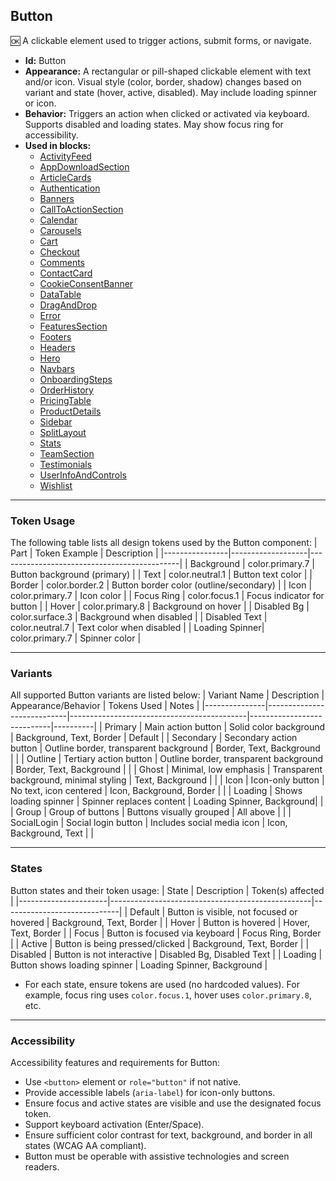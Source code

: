 ## Button
🆗 A clickable element used to trigger actions, submit forms, or navigate.
- **Id:** Button
- **Appearance:** A rectangular or pill-shaped clickable element with text and/or icon. Visual style (color, border, shadow) changes based on variant and state (hover, active, disabled). May include loading spinner or icon.
- **Behavior:** Triggers an action when clicked or activated via keyboard. Supports disabled and loading states. May show focus ring for accessibility.
- **Used in blocks:**
  - [ActivityFeed](../blocks/ActivityFeed.md)
  - [AppDownloadSection](../blocks/AppDownloadSection.md)
  - [ArticleCards](../blocks/ArticleCards.md)
  - [Authentication](../blocks/Authentication.md)
  - [Banners](../blocks/Banners.md)
  - [CallToActionSection](../blocks/CallToActionSection.md)
  - [Calendar](../blocks/Calendar.md)
  - [Carousels](../blocks/Carousels.md)
  - [Cart](../blocks/Cart.md)
  - [Checkout](../blocks/Checkout.md)
  - [Comments](../blocks/Comments.md)
  - [ContactCard](../blocks/ContactCard.md)
  - [CookieConsentBanner](../blocks/CookieConsentBanner.md)
  - [DataTable](../blocks/DataTable.md)
  - [DragAndDrop](../blocks/DragAndDrop.md)
  - [Error](../blocks/Error.md)
  - [FeaturesSection](../blocks/FeaturesSection.md)
  - [Footers](../blocks/Footers.md)
  - [Headers](../blocks/Headers.md)
  - [Hero](../blocks/Hero.md)
  - [Navbars](../blocks/Navbars.md)
  - [OnboardingSteps](../blocks/OnboardingSteps.md)
  - [OrderHistory](../blocks/OrderHistory.md)
  - [PricingTable](../blocks/PricingTable.md)
  - [ProductDetails](../blocks/ProductDetails.md)
  - [Sidebar](../blocks/Sidebar.md)
  - [SplitLayout](../blocks/SplitLayout.md)
  - [Stats](../blocks/Stats.md)
  - [TeamSection](../blocks/TeamSection.md)
  - [Testimonials](../blocks/Testimonials.md)
  - [UserInfoAndControls](../blocks/UserInfoAndControls.md)
  - [Wishlist](../blocks/Wishlist.md)

---

### Token Usage
The following table lists all design tokens used by the Button component:
| Part           | Token Example      | Description                                 |
|----------------|-------------------|---------------------------------------------|
| Background     | color.primary.7   | Button background (primary)                 |
| Text           | color.neutral.1   | Button text color                           |
| Border         | color.border.2    | Button border color (outline/secondary)     |
| Icon           | color.primary.7   | Icon color                                  |
| Focus Ring     | color.focus.1     | Focus indicator for button                  |
| Hover          | color.primary.8   | Background on hover                         |
| Disabled Bg    | color.surface.3   | Background when disabled                    |
| Disabled Text  | color.neutral.7   | Text color when disabled                    |
| Loading Spinner| color.primary.7   | Spinner color                              |

---

### Variants
All supported Button variants are listed below:
| Variant Name   | Description                | Appearance/Behavior                        | Tokens Used                | Notes    |
|---------------|----------------------------|--------------------------------------------|----------------------------|----------|
| Primary       | Main action button         | Solid color background                     | Background, Text, Border   | Default  |
| Secondary     | Secondary action button    | Outline border, transparent background     | Border, Text, Background   |          |
| Outline       | Tertiary action button     | Outline border, transparent background     | Border, Text, Background   |          |
| Ghost         | Minimal, low emphasis      | Transparent background, minimal styling    | Text, Background           |          |
| Icon          | Icon-only button           | No text, icon centered                     | Icon, Background, Border   |          |
| Loading       | Shows loading spinner      | Spinner replaces content                   | Loading Spinner, Background|          |
| Group         | Group of buttons           | Buttons visually grouped                   | All above                 |          |
| SocialLogin   | Social login button        | Includes social media icon                 | Icon, Background, Text     |          |

---

### States
Button states and their token usage:
| State                | Description                                      | Token(s) affected           |
|----------------------|--------------------------------------------------|-----------------------------|
| Default              | Button is visible, not focused or hovered        | Background, Text, Border    |
| Hover                | Button is hovered                                | Hover, Text, Border         |
| Focus                | Button is focused via keyboard                   | Focus Ring, Border          |
| Active               | Button is being pressed/clicked                  | Background, Text, Border    |
| Disabled             | Button is not interactive                        | Disabled Bg, Disabled Text  |
| Loading              | Button shows loading spinner                     | Loading Spinner, Background |

- For each state, ensure tokens are used (no hardcoded values). For example, focus ring uses `color.focus.1`, hover uses `color.primary.8`, etc.

---

### Accessibility
Accessibility features and requirements for Button:
- Use `<button>` element or `role="button"` if not native.
- Provide accessible labels (`aria-label`) for icon-only buttons.
- Ensure focus and active states are visible and use the designated focus token.
- Support keyboard activation (Enter/Space).
- Ensure sufficient color contrast for text, background, and border in all states (WCAG AA compliant).
- Button must be operable with assistive technologies and screen readers.
